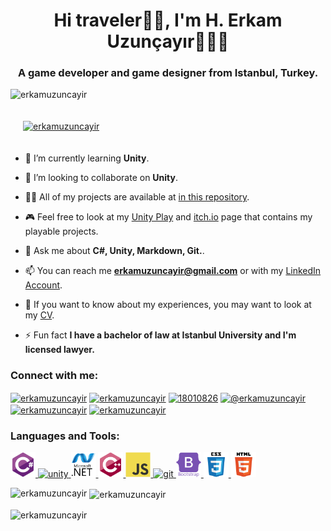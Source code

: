 <h1 align="center">Hi traveler👋🏼, I'm H. Erkam Uzunçayır🧝🏼‍♀️</h1>
<h3 align="center">A game developer and game designer from Istanbul, Turkey.</h3>

<p align="left"> <img src="https://komarev.com/ghpvc/?username=erkamuzuncayir&label=Profile%20views&color=0e75b6&style=flat" alt="erkamuzuncayir" /> </p>

<p style="padding: 20px 20px" align="left"> <a href="https://github.com/ryo-ma/github-profile-trophy"><img src="https://github-profile-trophy.vercel.app/?username=erkamuzuncayir&margin-w=15&theme=monokai" alt="erkamuzuncayir" /></a> </p>

- 🌱 I’m currently learning **Unity**.

- 👯 I’m looking to collaborate on **Unity**.

- 👨‍💻 All of my projects are available at [in this repository](https://github.com/erkamuzuncayir/allMyProjects).

- 🎮 Feel free to look at my [Unity Play](https://play.unity.com/u/erkamuzuncayir) and [itch.io](https://erkamuzuncayir.itch.io/) page that contains my playable projects.

<!-- - I regularly write articles about law which is my first major, and programming world which is my passionate about [in my website](asgarimusterek.wixsite.com/homepage).
 -->
- 💬 Ask me about **C#, Unity, Markdown, Git.**.

- 📫 You can reach me **erkamuzuncayir@gmail.com** or with my [LinkedIn Account](https://www.linkedin.com/in/erkamuzuncayir/).

- 📄 If you want to know about my experiences, you may want to look at my [CV](https://www.canva.com/design/DAEzYNPQEcQ/bRc9LoOFqH5DTamdDqME6A/view?utm_content=DAEzYNPQEcQ&utm_campaign=designshare&utm_medium=link2&utm_source=sharebutton).

- ⚡ Fun fact **I have a bachelor of law at Istanbul University and I'm licensed lawyer.**

<h3 align="left">Connect with me:</h3>
<p align="left">
<a href="https://codepen.io/erkamuzuncayir" target="blank"><img align="center" src="https://raw.githubusercontent.com/rahuldkjain/github-profile-readme-generator/master/src/images/icons/Social/codepen.svg" alt="erkamuzuncayir" height="30" width="40" /></a>
<a href="https://linkedin.com/in/erkamuzuncayir" target="blank"><img align="center" src="https://raw.githubusercontent.com/rahuldkjain/github-profile-readme-generator/master/src/images/icons/Social/linked-in-alt.svg" alt="erkamuzuncayir" height="30" width="40" /></a>
<a href="https://stackoverflow.com/users/18010826" target="blank"><img align="center" src="https://raw.githubusercontent.com/rahuldkjain/github-profile-readme-generator/master/src/images/icons/Social/stack-overflow.svg" alt="18010826" height="30" width="40" /></a>
<a href="https://medium.com/@erkamuzuncayir" target="blank"><img align="center" src="https://raw.githubusercontent.com/rahuldkjain/github-profile-readme-generator/master/src/images/icons/Social/medium.svg" alt="@erkamuzuncayir" height="30" width="40" /></a>
<a href="https://www.hackerrank.com/erkamuzuncayir" target="blank"><img align="center" src="https://raw.githubusercontent.com/rahuldkjain/github-profile-readme-generator/master/src/images/icons/Social/hackerrank.svg" alt="erkamuzuncayir" height="30" width="40" /></a>
<a href="https://www.leetcode.com/erkamuzuncayir" target="blank"><img align="center" src="https://raw.githubusercontent.com/rahuldkjain/github-profile-readme-generator/master/src/images/icons/Social/leet-code.svg" alt="erkamuzuncayir" height="30" width="40" /></a>
</p>

<h3 align="left">Languages and Tools:</h3>
<p align="left">  </a> 
<a href="https://www.w3schools.com/cs/" target="_blank" rel="noreferrer"> <img src="https://raw.githubusercontent.com/devicons/devicon/master/icons/csharp/csharp-original.svg" alt="csharp" width="40" height="40"/> </a></a> 
<a href="https://unity.com/" target="_blank" rel="noreferrer"> <img src="https://www.vectorlogo.zone/logos/unity3d/unity3d-icon.svg" alt="unity" width="40" height="40"/> </a> 
<a href="https://dotnet.microsoft.com/" target="_blank" rel="noreferrer"> <img src="https://raw.githubusercontent.com/devicons/devicon/master/icons/dot-net/dot-net-original-wordmark.svg" alt="dotnet" width="40" height="40"/> </a> 
<a href="https://www.w3schools.com/cpp/" target="_blank" rel="noreferrer"> <img src="https://raw.githubusercontent.com/devicons/devicon/master/icons/cplusplus/cplusplus-original.svg" alt="cplusplus" width="40" height="40"/>
<a href="https://developer.mozilla.org/en-US/docs/Web/JavaScript" target="_blank" rel="noreferrer"> <img src="https://raw.githubusercontent.com/devicons/devicon/master/icons/javascript/javascript-original.svg" alt="javascript" width="40" height="40"/> 
<a href="https://git-scm.com/" target="_blank" rel="noreferrer"> <img src="https://www.vectorlogo.zone/logos/git-scm/git-scm-icon.svg" alt="git" width="40" height="40"/> </a>
<a href="https://getbootstrap.com" target="_blank" rel="noreferrer"> <img src="https://raw.githubusercontent.com/devicons/devicon/master/icons/bootstrap/bootstrap-plain-wordmark.svg" alt="bootstrap" width="40" height="40"/> </a> 
<a href="https://www.w3schools.com/css/" target="_blank" rel="noreferrer"> <img src="https://raw.githubusercontent.com/devicons/devicon/master/icons/css3/css3-original-wordmark.svg" alt="css3" width="40" height="40"/> </a>
<a href="https://www.w3.org/html/" target="_blank" rel="noreferrer"> <img src="https://raw.githubusercontent.com/devicons/devicon/master/icons/html5/html5-original-wordmark.svg" alt="html5" width="40" height="40"/> </a></p>

<p><img align="left" src="https://github-readme-stats.vercel.app/api/top-langs?username=erkamuzuncayir&show_icons=true&locale=en&layout=compact&theme=synthwave" alt="erkamuzuncayir" /></p>

<p>&nbsp;<img align="center" src="https://github-readme-stats.vercel.app/api?username=erkamuzuncayir&show_icons=true&locale=en&theme=synthwave" alt="erkamuzuncayir" /></p>

<p><img align="center" src="https://github-readme-streak-stats.herokuapp.com/?user=erkamuzuncayir&theme=synthwave" alt="erkamuzuncayir" /></p>
